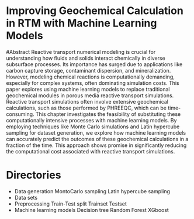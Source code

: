 # Improving Geochemical Calculation in RTM with Machine Learning Models
#Abstract
Reactive transport numerical modeling is crucial for understanding how fluids and solids interact chemically in diverse subsurface processes. Its importance has surged due to applications like carbon capture storage, contaminant dispersion, and mineralization. However, modeling chemical reactions is computationally demanding, especially for complex systems, often dominating simulation costs. This paper explores using machine learning models to replace traditional geochemical modules in porous media reactive transport simulations. Reactive transport simulations often involve extensive geochemical calculations, such as those performed by PHREEQC, which can be time-consuming. This chapter investigates the feasibility of substituting these computationally intensive processes with machine learning models. By employing techniques like Monte Carlo simulations and Latin hypercube sampling for dataset generation, we explore how machine learning models can accurately predict the outcomes of these geochemical calculations in a fraction of the time. This approach shows promise in significantly reducing the computational cost associated with reactive transport simulations.
# Directories
  * Data generation
      MontoCarlo sampling
      Latin hypercube sampling
  * Data sets
  * Preprocessing
     Train-Test split
     Trainset
     Testset
  * Machine learning models
       Decision tree
       Random Forest
       XGboost
           

